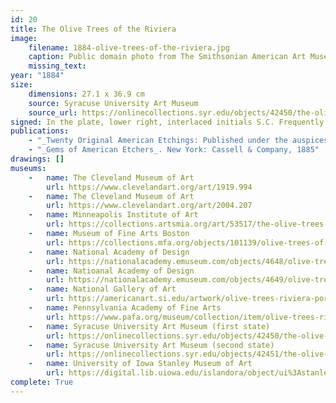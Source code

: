 ```yaml
---
id: 20
title: The Olive Trees of the Riviera
image:
    filename: 1884-olive-trees-of-the-riviera.jpg
    caption: Public domain photo from The Smithsonian American Art Museum.
    missing_text: 
year: "1884"
size:
    dimensions: 27.1 x 36.9 cm
    source: Syracuse University Art Museum
    source_url: https://onlinecollections.syr.edu/objects/42450/the-olive-trees-on-the-riviera-first-state
signed: In the plate, lower right, interlaced initials S.C. Frequently hand-signed.
publications: 
    - "_Twenty Original American Etchings: Published under the auspices of the New York Etching Club_. New York: Cassell & Company, 1884"
    - "_Gems of American Etchers_. New York: Cassell & Company, 1885"
drawings: []
museums: 
    -   name: The Cleveland Museum of Art
        url: https://www.clevelandart.org/art/1919.994
    -   name: The Cleveland Museum of Art
        url: https://www.clevelandart.org/art/2004.207
    -   name: Minneapolis Institute of Art
        url: https://collections.artsmia.org/art/53517/the-olive-trees-of-the-riviera-samuel-colman
    -   name: Museum of Fine Arts Boston
        url: https://collections.mfa.org/objects/101139/olive-trees-of-the-riviera
    -   name: National Academy of Design
        url: https://nationalacademy.emuseum.com/objects/4648/olive-trees-on-the-riviera
    -   name: Natioanal Academy of Design
        url: https://nationalacademy.emuseum.com/objects/4649/olive-trees-on-the-riviera
    -   name: National Gallery of Art
        url: https://americanart.si.edu/artwork/olive-trees-riviera-portfolio-twenty-original-5182
    -   name: Pennsylvania Academy of Fine Arts
        url: https://www.pafa.org/museum/collection/item/olive-trees-riviera
    -   name: Syracuse University Art Museum (first state)
        url: https://onlinecollections.syr.edu/objects/42450/the-olive-trees-on-the-riviera-first-state
    -   name: Syracuse University Art Museum (second state)
        url: https://onlinecollections.syr.edu/objects/42451/the-olive-trees-on-the-riviera
    -   name: University of Iowa Stanley Museum of Art
        url: https://digital.lib.uiowa.edu/islandora/object/ui%3Astanley_2006.275
complete: True
---
```


